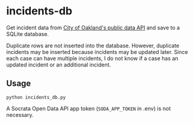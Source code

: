 # incidents-db
Get incident data from [City of Oakland's public data API](https://data.oaklandca.gov/Public-Safety/CrimeWatch-Maps-Past-90-Days/ym6k-rx7a) and save to a SQLite database.

Duplicate rows are not inserted into the database. However, duplicate incidents may be inserted because incidents may be updated later. Since each case can have multiple incidents, I do not know if a case has an updated incident or an additional incident.

## Usage
`python incidents_db.py`

A Socrata Open Data API app token (`SODA_APP_TOKEN` in .env) is not necessary.
